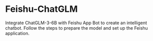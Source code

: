 # Feishu-ChatGLM
Integrate ChatGLM-3-6B with Feishu App Bot to create an intelligent chatbot. Follow the steps to prepare the model and set up the Feishu application.
